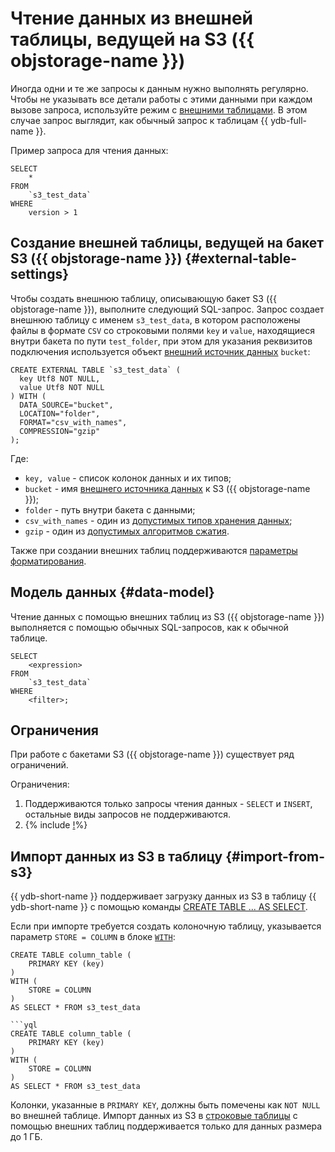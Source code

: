 # Чтение данных из внешней таблицы, ведущей на S3 ({{ objstorage-name }})

Иногда одни и те же запросы к данным нужно выполнять регулярно. Чтобы не указывать все детали работы с этими данными при каждом вызове запроса, используйте режим с [внешними таблицами](../../datamodel/external_table.md). В этом случае запрос выглядит, как обычный запрос к таблицам {{ ydb-full-name }}.

Пример запроса для чтения данных:

```yql
SELECT
    *
FROM
    `s3_test_data`
WHERE
    version > 1
```

## Создание внешней таблицы, ведущей на бакет S3 ({{ objstorage-name }}) {#external-table-settings}

Чтобы создать внешнюю таблицу, описывающую бакет S3 ({{ objstorage-name }}), выполните следующий SQL-запрос. Запрос создает внешнюю таблицу с именем `s3_test_data`, в котором расположены файлы в формате `CSV` со строковыми полями `key` и `value`, находящиеся внутри бакета по пути `test_folder`, при этом для указания реквизитов подключения используется объект [внешний источник данных](../../datamodel/external_data_source.md) `bucket`:

```yql
CREATE EXTERNAL TABLE `s3_test_data` (
  key Utf8 NOT NULL,
  value Utf8 NOT NULL
) WITH (
  DATA_SOURCE="bucket",
  LOCATION="folder",
  FORMAT="csv_with_names",
  COMPRESSION="gzip"
);
```

Где:

- `key, value` - список колонок данных и их типов;
- `bucket` - имя [внешнего источника данных](../../datamodel/external_data_source.md) к S3 ({{ objstorage-name }});
- `folder` - путь внутри бакета с данными;
- `csv_with_names` - один из [допустимых типов хранения данных](formats.md);
- `gzip` - один из [допустимых алгоритмов сжатия](formats.md#compression).

Также при создании внешних таблиц поддерживаются [параметры форматирования](external_data_source.md#format_settings).

## Модель данных {#data-model}

Чтение данных с помощью внешних таблиц из S3 ({{ objstorage-name }}) выполняется с помощью обычных SQL-запросов, как к обычной таблице.

```yql
SELECT
    <expression>
FROM
    `s3_test_data`
WHERE
    <filter>;
```

## Ограничения

При работе с бакетами S3 ({{ objstorage-name }}) существует ряд ограничений.

Ограничения:

1. Поддерживаются только запросы чтения данных - `SELECT` и `INSERT`, остальные виды запросов не поддерживаются.
1. {% include [!](../_includes/datetime_limits.md)%}

## Импорт данных из S3 в таблицу {#import-from-s3}

{{ ydb-short-name }} поддерживает загрузку данных из S3 в таблицу {{ ydb-short-name }} с помощью команды [CREATE TABLE ... AS SELECT](../../../yql/reference/syntax/create_table/index.md).

Если при импорте требуется создать колоночную таблицу, указывается параметр `STORE = COLUMN` в блоке [`WITH`](../../../yql/reference/syntax/create_table/with.md):

```yql
CREATE TABLE column_table (
    PRIMARY KEY (key)
)
WITH (
    STORE = COLUMN
)
AS SELECT * FROM s3_test_data

```yql
CREATE TABLE column_table (
    PRIMARY KEY (key)
)
WITH (
    STORE = COLUMN
)
AS SELECT * FROM s3_test_data
```

Колонки, указанные в `PRIMARY KEY`, должны быть помечены как `NOT NULL` во внешней таблице. Импорт данных из S3 в [строковые таблицы](../../datamodel/table.md#row-oriented-tables) с помощью внешних таблиц поддерживается только для данных размера до 1 ГБ.
